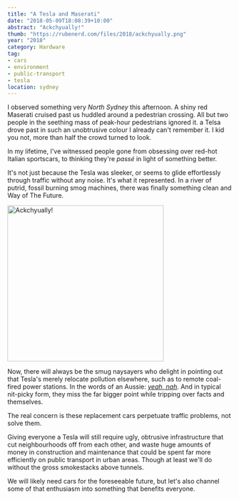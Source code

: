 ```yaml
---
title: "A Tesla and Maserati"
date: "2018-05-09T18:08:39+10:00"
abstract: "Ackchyually!"
thumb: "https://rubenerd.com/files/2018/ackchyually.png"
year: "2018"
category: Hardware
tag:
- cars
- environment
- public-transport
- tesla
location: sydney
---
```

I observed something very *North Sydney* this afternoon. A shiny red Maserati cruised past us huddled around a pedestrian crossing. All but two people in the seething mass of peak-hour pedestrians ignored it. a Telsa drove past in such an unobtrusive colour I already can't remember it. I kid you not, more than half the crowd turned to look.

In my lifetime, I've witnessed people gone from obsessing over red-hot Italian sportscars, to thinking they're *passé* in light of something better.

It's not just because the Tesla was sleeker, or seems to glide effortlessly through traffic without any noise. It's what it represented. In a river of putrid, fossil burning smog machines, there was finally something clean and Way of The Future.

<p><img src="https://rubenerd.com/files/2018/ackchyually.png" alt="Ackchyually!" style="width:350px; height:350px;" /></p>

Now, there will always be the smug naysayers who delight in pointing out that Tesla's merely relocate pollution elsewhere, such as to remote coal-fired power stations. In the words of an Aussie: *[yeah, nah]*. And in typical nit-picky form, they miss the far bigger point while tripping over facts and themselves.
 
The real concern is these replacement cars perpetuate traffic problems, not solve them.

Giving everyone a Tesla will still require ugly, obtrusive infrastructure that cut neighbourhoods off from each other, and waste huge amounts of money in construction and maintenance that could be spent far more efficiently on public transport in urban areas. Though at least we'll do without the gross smokestacks above tunnels.

We will likely need cars for the foreseeable future, but let's also channel some of that enthusiasm into something that benefits everyone.

[yeah, nah]: https://www.powershop.com.au/renewable-energy/ "Powershop: Ready for a greener power company?"
 
